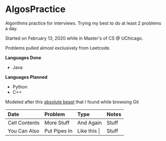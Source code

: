 # AlgosPractice
Algorithms practice for interviews. Trying my best to do at least 2 problems a day. 

Started on February 13, 2020 while in Master's of CS @ UChicago.

Problems pulled almost exclusively from Leetcode.

**Languages Done**
* Java

**Languages Planned**
* Python
* C++

Modeled after this [absolute beast](https://github.com/calvinchankf/AlgoDaily) that I found while browsing Git

| Date           | Problem      | Type         | Notes        | 
| :------------- | :----------  | :----------- | :----------- | 
|  Cell Contents | More Stuff   | And Again    | Stuff        | 
| You Can Also   | Put Pipes In | Like this \| | Stuff        | 
